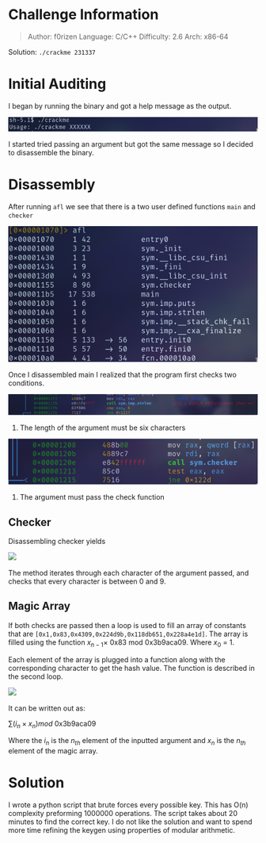 # Challenge Information

> Author: f0rizen
> Language: C/C++
> Difficulty: 2.6
> Arch: x86-64

Solution: `./crackme 231337`

# Initial Auditing

I began by running the binary and got a help message as the output.

![](images/usage.png)

I started tried passing an argument but got the same message so I
decided to disassemble the binary.

# Disassembly
After running `afl` we see that there is a two user defined functions
`main` and `checker`

![](images/methods.png)

Once I disassembled main I realized that the program first checks two
conditions.

![](images/length_check.png)

1. The length of the argument must be six characters

![](images/pass_checker.png)

1. The argument must pass the check function

## Checker

Disassembling checker yields

![](checker.png)

The method iterates through each character of the argument passed, and checks
that every character is between 0 and 9.

## Magic Array

If both checks are passed then a loop is used to fill an array of constants
that are `[0x1,0x83,0x4309,0x224d9b,0x118db651,0x228a4e1d]`. The array is
filled using the function $x_{n-1} \times$ 0x83 mod 0x3b9aca09. Where $x_0$ = 1.

Each element of the array is plugged into a function along with the
corresponding character to get the hash value. The function is described in
the second loop.

![](hashing.png)

It can be written out as:

$\sum (i_n \times x_n) mod$ 0x3b9aca09

Where the $i_n$ is the $n_{th}$ element of the inputted argument and $x_n$ is the
$n_{th}$ element of the magic array.

# Solution
I wrote a python script that brute forces every possible key. This has O(n)
complexity preforming 1000000 operations. The script takes about 20 minutes
to find the correct key. I do not like the solution and want to spend more time
refining the keygen using properties of modular arithmetic.
